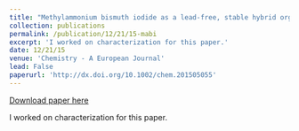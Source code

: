 ```yaml
---
title: "Methylammonium bismuth iodide as a lead-free, stable hybrid organic-inorganic solar absorber"
collection: publications
permalink: /publication/12/21/15-mabi
excerpt: 'I worked on characterization for this paper.'
date: 12/21/15
venue: 'Chemistry - A European Journal'
lead: False
paperurl: 'http://dx.doi.org/10.1002/chem.201505055'
---
```


<a href='http://dx.doi.org/10.1002/chem.201505055'>Download paper here</a>

I worked on characterization for this paper.
